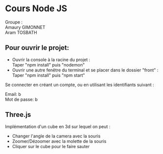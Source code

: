 # Cours Node JS  
  
Groupe :  
Amaury GIMONNET  
Aram TOSBATH  
  
## Pour ouvrir le projet:  
  
- Ouvrir la console à la racine du projet :  
Taper "npm install" puis "nodemon"  
- Ouvrir une autre fenêtre du terminal et se placer dans le dossier "front" :  
Taper "npm install" puis "npm start"  
  
Se connecter en créant un compte, ou en utilisant les identifiants suivant :  
  
Email: b  
Mot de passe: b  
  
## Three.js  
  
Implémentation d'un cube en 3d sur lequel on peut :
- Changer l'angle de la camera avec la souris
- Zoomer/Dézoomer avec la molette de la souris
- Cliquer sur le cube pour le faire sauter
